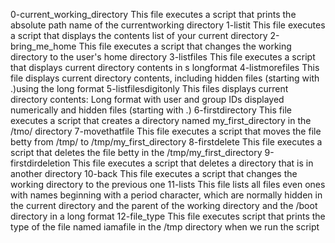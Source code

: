 0-current_working_directory
This file executes a script that prints the absolute path name of the currentworking directory
1-listit
This file executes a script that displays the contents list of your current directory
2-bring_me_home
This file executes a script that changes the working directory to the user's home directory
3-listfiles
This file executes a script that displays current directory contents in s longformat
4-listmorefiles
This file displays current directory contents, including hidden files (starting with .)using the long format
5-listfilesdigitonly
This files displays current directory contents:
Long format
with user and group IDs displayed numerically
and hidden files (starting with .)
6-firstdirectory
This file executes a script that creates a directory named my_first_directory in the /tmo/ directory
7-movethatfile
This file executes a script that moves the file betty from /tmp/ to /tmp/my_first_directory
8-firstdelete
This file executes a script that deletes the file betty in the /tmp/my_first_directory
9-firstdirdeletion
This file executes a script that deletes a directory that is in another directory
10-back
This file executes a script that changes the working directory to the previous one
11-lists
This file lists all files even ones with names beginning with a period character, which are normally hidden in the current directory and the parent of the working directory and the /boot directory in a long format
12-file_type
This file executes  script that prints the type of the file named iamafile in the /tmp directory when we run the script
